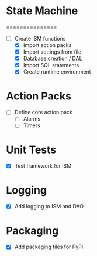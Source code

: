 # State Machine
===============
- [ ] Create ISM functions
  * [x] Import action packs
  * [x] Import settings from file
  * [x] Database creation / DAL
  * [x] Import SQL statements
  * [x] Create runtime environment

# Action Packs
- [ ] Define core action pack
    * [ ] Alarms
    * [ ] Timers

# Unit Tests
- [x] Test framework for ISM

# Logging
- [x] Add logging to ISM and DAO

# Packaging
- [x] Add packaging files for PyPi

